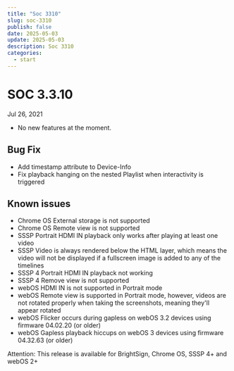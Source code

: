 ```yaml
---
title: "Soc 3310"
slug: soc-3310
publish: false
date: 2025-05-03
update: 2025-05-03
description: Soc 3310
categories:
  - start
---
```


SOC 3.3.10
==========

Jul 26, 2021

* No new features at the moment.

Bug Fix
-------

* Add timestamp attribute to Device-Info
* Fix playback hanging on the nested Playlist when interactivity is triggered

Known issues
------------

* Chrome OS External storage is not supported
* Chrome OS Remote view is not supported
* SSSP Portrait HDMI IN playback only works after playing at least one video
* SSSP Video is always rendered below the HTML layer, which means the video will not be displayed if a fullscreen image is added to any of the timelines
* SSSP 4 Portrait HDMI IN playback not working
* SSSP 4 Remove view is not supported
* webOS HDMI IN is not supported in Portrait mode
* webOS Remote view is supported in Portrait mode, however, videos are not rotated properly when taking the screenshots, meaning they'll appear rotated
* webOS Flicker occurs during gapless on webOS 3.2 devices using firmware 04.02.20 (or older)
* webOS Gapless playback hiccups on webOS 3 devices using firmware 04.32.63 (or older)

Attention: This release is available for BrightSign, Chrome OS, SSSP 4+ and webOS 2+
